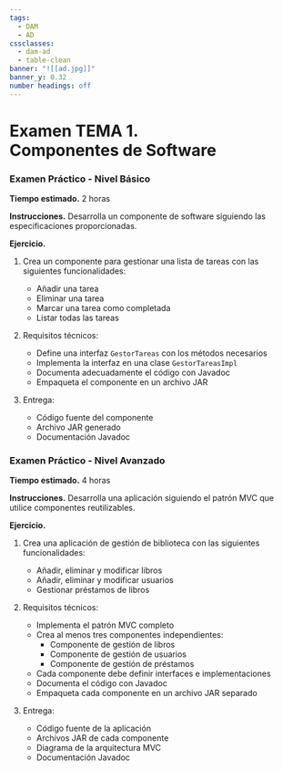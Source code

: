 ```yaml
---
tags:
  - DAM
  - AD
cssclasses:
  - dam-ad
  - table-clean
banner: "![[ad.jpg]]"
banner_y: 0.32
number headings: off
---
```


# **Examen TEMA 1.** <br> Componentes de Software

### Examen Práctico - Nivel Básico
**Tiempo estimado.** 2 horas

**Instrucciones.** Desarrolla un componente de software siguiendo las especificaciones proporcionadas.

**Ejercicio.**
1. Crea un componente para gestionar una lista de tareas con las siguientes funcionalidades:
   - Añadir una tarea
   - Eliminar una tarea
   - Marcar una tarea como completada
   - Listar todas las tareas

2. Requisitos técnicos:
   - Define una interfaz `GestorTareas` con los métodos necesarios
   - Implementa la interfaz en una clase `GestorTareasImpl`
   - Documenta adecuadamente el código con Javadoc
   - Empaqueta el componente en un archivo JAR

3. Entrega:
   - Código fuente del componente
   - Archivo JAR generado
   - Documentación Javadoc

### Examen Práctico - Nivel Avanzado
**Tiempo estimado.** 4 horas

**Instrucciones.** Desarrolla una aplicación siguiendo el patrón MVC que utilice componentes reutilizables.

**Ejercicio.**
1. Crea una aplicación de gestión de biblioteca con las siguientes funcionalidades:
   - Añadir, eliminar y modificar libros
   - Añadir, eliminar y modificar usuarios
   - Gestionar préstamos de libros

2. Requisitos técnicos:
   - Implementa el patrón MVC completo
   - Crea al menos tres componentes independientes:
	 - Componente de gestión de libros
	 - Componente de gestión de usuarios
	 - Componente de gestión de préstamos
   - Cada componente debe definir interfaces e implementaciones
   - Documenta el código con Javadoc
   - Empaqueta cada componente en un archivo JAR separado

3. Entrega:
   - Código fuente de la aplicación
   - Archivos JAR de cada componente
   - Diagrama de la arquitectura MVC
   - Documentación Javadoc